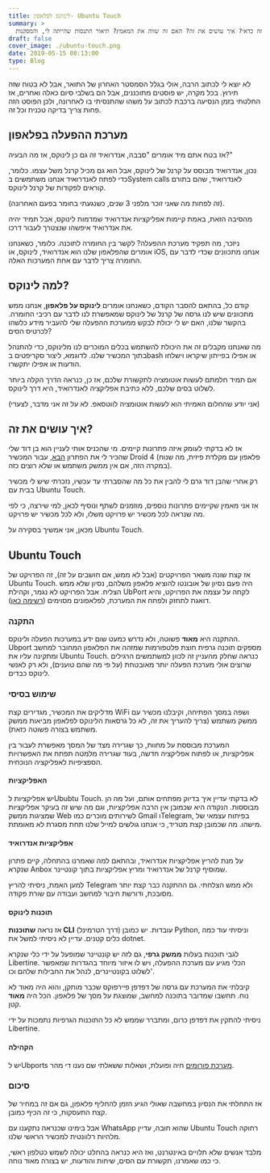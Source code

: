 ```yaml
---
title: לינוקס לפלאפון- Ubuntu Touch
summary: >
  להריץ לינוקס אמיתי על הפלאפון. מה זה אומר? למה זה כדאי? איך עושים את זה? האם זה שווה את המאמץ? תיאור התנסות שהייתה לי, והמסקנות.
draft: false
cover_image: ./ubuntu-touch.png
date: 2019-05-15 08:13:00
type: Blog
---
```


לא יוצא לי לכתוב הרבה, אולי בגלל הסמסטר האחרון של התואר, אבל לא בטוח שזה תירוץ. בכל מקרה, יש פוסטים מתוכננים, אבל הם בשלבי סיום כאלה ואחרים, אז החלטתי בזמן הנסיעה ברכבת לכתוב על משהו שהתנסיתי בו לאחרונה, ולכן הפוסט הזה פחות צריך בדיקה טכנית וכל זה.

## מערכת ההפעלה בפלאפון

אז בטח אתם מיד אומרים "סבבה, אנדרואיד זה גם כן לינוקס, אז מה הבעיה?"

נכון, אנדרואיד מבוסס על קרנל של לינוקס, אבל הוא גם מכיל קרנל משל עצמו. כלומר, כדי לפתח לאנדרואיד אנחנו משתמשים בSystem calls לאנדרואיד, שהם בתורם קוראים לפקודות של קרנל לינוקס.

(זה לפחות מה שאני זוכר מלפני 3 שנים, כשנגעתי בחומר בפעם האחרונה).

מהסיבה הזאת, באמת קיימות אפליקציות אנדרואיד שמדמות לינוקס, אבל תמיד יהיה את אנדרואיד איפשהו שנצטרך לעבור דרכו.

ניזכר, מה תפקיד מערכת ההפעלה? לקשר בין החומרה לתוכנה. כלומר, כשאנחנו אומרים שהפלאפון שלנו הוא אנדרואיד, לינוקס, או iOS, אנחנו מתכוונים שכדי לדבר עם החומרה צריך לדבר עם אחת המערכות האלה.

## למה לינוקס?

קודם כל, בהתאם להסבר הקודם, כשאנחנו אומרים **לינוקס על פלאפון**, אנחנו ממש מתכוונים שיש לנו גרסה של קרנל של לינוקס שמאפשרת לנו לדבר עם רכיבי החומרה. בהקשר שלנו, האם יש לי יכולת לבקש ממערכת ההפעלה שלי להעביר מידע כלשהו לכרטיס הסים?

מה שאנחנו מקבלים זה את היכולת להשתמש בכלים המוכרים לנו מלינוקס, כדי להתנהל בתוך המכשיר שלנו. לדוגמא, ליצור סקריפטים בbash או אפילו בפייתון שיקראו וישלחו הודעות או אפילו יתקשרו.

אם תמיד חלמתם לעשות אוטומציה לתקשורת שלכם, אז כן, כנראה הדרך הקלה ביותר לשלוט בסים שלכם, ללא כתיבת אפליקציה לאנדרואיד, היא דרך לינוקס.

(אני יודע שהחלום האמיתי הוא לעשות אוטומציה לווטסאפ. לא על זה אני מדבר, לצערי)

## איך עושים את זה?

אז לא בדקתי לעומק איזה פתרונות קיימים. מי שהכניס אותי לעניין הוא בן דוד שלי שהכיר לי את הפתרון [הבא](https://guidelinuxphone.wordpress.com/), עבור המכשיר Droid 4 (פלאפון עם מקלדת פיזית, מה שנוח במקרה הזה, אם אין ממשק משתמש או שלא רוצים כזה).

רק אחרי שהבן דוד גרם לי להבין את כל מה שהסברתי עד עכשיו, נזכרתי שיש לי מכשיר בבית עם Ubuntu Touch.

אז אני מאמין שקיימים פתרונות נוספים, מוזמנים לשתף ונוסיף לכאן, למי שירצה, כי לפי מה שנראה לכל מכשיר יש פרויקט משלו, ולא לכל מכשיר יש פרויקט.

מכאן, אני אמשיך בסקירה על Ubuntu Touch.

## Ubuntu Touch

אז קצת שונה משאר הפרויקטים (אבל לא ממש, אם חושבים על זה), זה הפרויקט של Ubuntu Touch. היה פעם נסיון של אובונטו להוציא פלאפון משלהם, נסיון שלא ממש הצליח. אבל הפרויקט לא נגמר, וקהילת UbPort לקחה על עצמה את הפרויקט, והיא דואגת לתחזק ולפתח את המערכת, לפלאפונים מסוימים ([רשימה כאן](https://ubports.com/devices/promoted-devices)).

### התקנה

ההתקנה היא **מאוד** פשוטה, ולא נדרש כמעט שום ידע במערכות הפעלה ולינוקס. Ubport מספקים תוכנה גרפית חוצת פלטפורמות שמזהה את הפלאפון המחובר למחשב ומתקינה עליו את Ubuntu Touch. כנראה שחלק מהעניין זה לכוון למשתמשים הרגילים שרוצים אולי מערכת הפעלה יותר מאובטחת (על פי מה שהם טוענים), ולא רק לאנשי לינוקס כבדים.

### שימוש בסיסי

מדליקים את המכשיר, מגדירים קצת WiFi ושפה במסך הפתיחה, וקיבלנו מכשיר עם ממשק משתמש (צריך להעריך את זה, לא כל גרסאות הלינוקס לפלאפון מביאות ממשק משתמש בצורה פשוטה כזאת).

המערכת מבוססת על מחוות, כך שגרירה מצד של המסך מאפשרת לעבור בין אפליקציות, או לפתוח אפליקציה חדשה, בעוד שגרירה מלמטה תפתח את האפשרויות הספציפיות לאפליקציה הנוכחית.

#### האפליקציות

יש אפליקציות לUbubtu Touch. לא בדקתי עדיין איך בדיוק מפתחים אותם, ועל מה הן מבוססות. הנקודה היא שכמובן אין הרבה אפליקציות, וגם מה שיש זה בעיקר אפליקציות שמציגות ממשק Web לשירותים מוכרים כמו Gmail וTelegram, בפיתוח עצמאי של מישהו. מה שכמובן קצת מטריד, כי אנחנו גולשים למייל שלנו תחת מסגרת לא מאומתת.

#### אפליקציות אנדרואיד

על מנת להריץ אפליקציות אנדרואיד, ובהתאם למה שאמרנו בהתחלה, קיים פתרון שנקרא Anbox שמוסיף קרנל של אנדרואיד ומריץ אפליקציות בתוך קונטיינר.

למען האמת, ניסיתי להריץ Telegram ולא ממש הצלחתי. גם ההתקנה כבר קצת יותר מסובכת, ודורשת חיבור למחשב ועבודה עם שורת פקודה.

#### תוכנות לינוקס

אז נראה **שתוכנות CLI** (דרך הטרמינל) עובדות. יש כמובן Python, וניסיתי עוד כמה כלים קטנים. עדיין לא ניסיתי למשל את dotnet.

לגבי תוכנות בעלות **ממשק גרפי**, גם לזה יש קונטיינר שמופעל על ידי כלי שנקרא Libertine. הכלי מגיע עם מערכת ההפעלה, ויש לו איזור מיוחד בהגדרות שמאפשר לשלוט בקונטיינרים, לנהל את החבילות שלהם וכו'.

קיבלתי את המערכת עם גרסה של דפדפן פיירפוקס שכבר מותקן, והוא היה מאוד לא נוח. תחשבו שמדובר בתוכנה למחשב, שמוצגת על מסך של פלאפון. הכל היה **מאוד** קטן.

ניסיתי להתקין את דפדפן כרום, ומתברר שממש לא כל התוכנות הגרפיות נתמכות על ידי Libertine.

#### הקהילה

יש לUbports [מערכת פורומים](https://forums.ubports.com/) חיה ופועלת, ושאלות ששאלתי שם נענו די מהר.

### סיכום

אז התחלתי את הנסיון במחשבה שאולי הגיע הזמן להחליף פלאפון, גם אם זה במחיר של קצת התעסקות, כי זה הכיף כמובן.

אבל בימינו שכנראה נתקענו עם WhatsApp שהוא חובה, עדיין Ubuntu Touch רחוקה מלהיות רלוונטית למכשיר הראשי שלנו.

מלבד אנשים שלא תלויים באינטרנט, ואז היא כנראה בהחלט יכולה לשמש כטלפון ראשי, כי כמו שאמרנו, תקשורת עם הסים, שיחות והודעות, יש בצורה מאוד נוחה.
